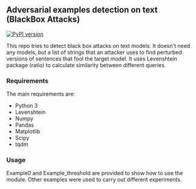 ## Adversarial examples detection on text (BlackBox Attacks)

[![PyPI version](https://badge.fury.io/py/textdetection.svg)](https://badge.fury.io/py/textdetection)

This repo tries to detect black box attacks on text models.
 It doesn't need any models, but a list of strings that 
 an attacker uses to find perturbed versions 
 of sentences that fool the target model. It uses Levenshtein package (ratio) to 
 calculate similarity between different queries.
 

### Requirements
The main requirements are:
- Python 3
- Levenshtein
- Numpy
- Pandas
- Matplotlib
- Scipy
- tqdm

### Usage
Example0 and Example_threshold are provided to show how to use the module. Other examples were used to carry out different experiments.  